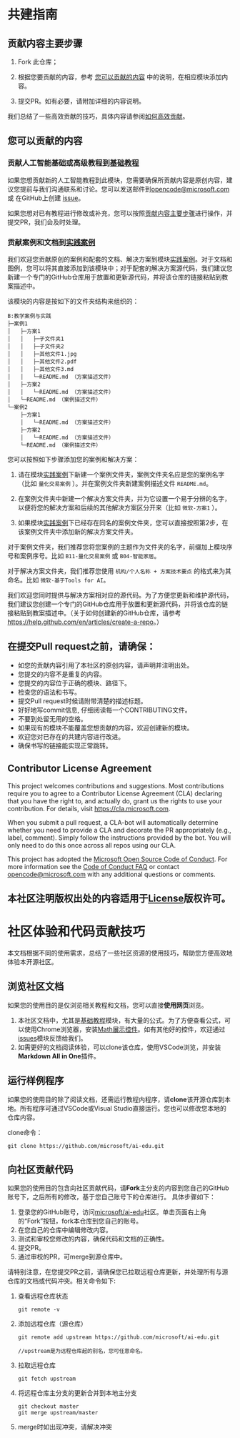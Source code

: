 # 共建指南

## 贡献内容主要步骤
   1. Fork 此仓库；

   1. 根据您要贡献的内容，参考 [您可以贡献的内容](#您可以贡献的内容) 中的说明，在相应模块添加内容。

   1. 提交PR。如有必要，请附加详细的内容说明。

   我们总结了一些高效贡献的技巧，具体内容请参阅[如何高效贡献](#社区体验和代码贡献技巧)。

## 您可以贡献的内容

### 贡献人工智能基础或高级教程到[基础教程](../基础教程)
如果您想贡献新的人工智能教程到此模块，您需要确保所贡献内容是原创内容，建议您提前与我们沟通联系和讨论。您可以发送邮件到[opencode@microsoft.com](mailto:opencode@microsoft.com) 或 在GitHub上创建 [issue](https://github.com/Microsoft/ai-edu/issues)。

如果您想对已有教程进行修改或补充，您可以按照[贡献内容主要步骤](#贡献内容主要步骤)进行操作，并提交PR，我们会及时处理。

### 贡献案例和文档到[实践案例](../实践案例)
我们欢迎您贡献原创的案例和配套的文档、解决方案到模块[实践案例](../实践案例)。对于文档和图例，您可以将其直接添加到该模块中；对于配套的解决方案源代码，我们建议您新建一个专门的GitHub仓库用于放置和更新源代码，并将该仓库的链接粘贴到教案描述中。

该模块的内容是按如下的文件夹结构来组织的：
```
B:教学案例与实践
├─案例1
│   ├─方案1
│   │   ├─子文件夹1
│   │   ├─子文件夹2
│   │   ├─其他文件1.jpg
│   │   ├─其他文件2.pdf
│   │   ├─其他文件3.md
│   │   └─README.md （方案描述文件）
│   ├─方案2
│   │   └─README.md （方案描述文件）
│   └─README.md （案例描述文件）
└─案例2
    ├─方案1
    │   └─README.md （方案描述文件）
    ├─方案2
    │   └─README.md （方案描述文件）
    └─README.md （案例描述文件）
```

您可以按照如下步骤添加您的案例和解决方案：

1. 请在模块[实践案例](../实践案例)下新建一个案例文件夹，案例文件夹名应是您的案例名字（比如 `量化交易案例` ）。并在案例文件夹新建案例描述文件 `README.md`。

1. 在案例文件夹中新建一个解决方案文件夹，并为它设置一个易于分辨的名字，以便将您的解决方案和后续的其他解决方案区分开来（比如 `微软-方案1` ）。

1. 如果模块[实践案例](../实践案例)下已经存在同名的案例文件夹，您可以直接按照第2步，在该案例文件夹中添加新的解决方案文件夹。

对于案例文件夹，我们推荐您将您案例的主题作为文件夹的名字，前缀加上模块序号和案例序号。比如 `B11-量化交易案例` 或 `B04-智能家居`。

对于解决方案文件夹，我们推荐您使用 `机构/个人名称 + 方案技术要点` 的格式来为其命名。比如 `微软-基于Tools for AI`。

我们欢迎您同时提供与解决方案相对应的源代码。为了方便您更新和维护源代码，我们建议您创建一个专门的GitHub仓库用于放置和更新源代码，并将该仓库的链接粘贴到教案描述中。（关于如何创建新的GitHub仓库，请参考<https://help.github.com/en/articles/create-a-repo>。）

## 在提交Pull request之前，请确保：
   - 如您的贡献内容引用了本社区的原创内容，请声明并注明出处。
   - 您提交的内容不是重复的内容。
   - 您提交的内容位于正确的模块、路径下。
   - 检查您的语法和书写。
   - 提交Pull request时候请附带清楚的描述标题。
   - 好好地写commit信息, 仔细阅读每一个CONTRIBUTING文件。 
   - 不要到处留无用的空格。
   - 如果现有的模块不能覆盖您想贡献的内容，欢迎创建新的模块。
   - 欢迎您对已存在的共建内容进行改进。
   - 确保书写的链接能实现正常跳转。
  
## Contributor License Agreement

This project welcomes contributions and suggestions.  Most contributions require you to agree to a
Contributor License Agreement (CLA) declaring that you have the right to, and actually do, grant us
the rights to use your contribution. For details, visit https://cla.microsoft.com.

When you submit a pull request, a CLA-bot will automatically determine whether you need to provide
a CLA and decorate the PR appropriately (e.g., label, comment). Simply follow the instructions
provided by the bot. You will only need to do this once across all repos using our CLA.

This project has adopted the [Microsoft Open Source Code of Conduct](https://opensource.microsoft.com/codeofconduct/).
For more information see the [Code of Conduct FAQ](https://opensource.microsoft.com/codeofconduct/faq/) or
contact [opencode@microsoft.com](mailto:opencode@microsoft.com) with any additional questions or comments.

## 本社区注明版权出处的内容适用于[License](../LICENSE.md)版权许可。

# 社区体验和代码贡献技巧

本文档根据不同的使用需求，总结了一些社区资源的使用技巧，帮助您方便高效地体验本开源社区。

## 浏览社区文档

如果您的使用目的是仅浏览相关教程和文档，您可以直接**使用网页**浏览。

1. 本社区文档中，尤其是[基础教程](../基础教程)模块，有大量的公式。为了方便查看公式，可以使用Chrome浏览器，安装[Math展示控件](https://chrome.google.com/webstore/detail/mathjax-plugin-for-github/ioemnmodlmafdkllaclgeombjnmnbima)。如有其他好的控件，欢迎通过[issues](https://github.com/microsoft/ai-edu/issues)模块反馈给我们。
2. 如需更好的文档阅读体验，可以clone该仓库，使用VSCode浏览，并安装**Markdown All in One**插件。

## 运行样例程序

如果您的使用目的除了阅读文档，还需运行教程内程序，请**clone**该开源仓库到本地。所有程序可通过VSCode或Visual Studio直接运行。您也可以修改您本地的仓库内容。

clone命令：
```
git clone https://github.com/microsoft/ai-edu.git
```

## 向社区贡献代码

如果您的使用目的包含向社区贡献代码，请**Fork**主分支的内容到您自己的GitHub账号下，之后所有的修改，基于您自己账号下的仓库进行。
具体步骤如下：
1. 登录您的GitHub账号，访问[microsoft/ai-edu](https://github.com/microsoft/ai-edu)社区。单击页面右上角的“Fork”按钮，fork本仓库到您自己的账号。
2. 在您自己的仓库中编辑修改内容。
3. 测试和审校您修改的内容，确保代码和文档的正确性。
4. 提交PR。
5. 通过审校的PR，可merge到源仓库中。

请特别注意，在您提交PR之前，请确保您已拉取远程仓库更新，并处理所有与源仓库的文档或代码冲突。相关命令如下:

1. 查看远程仓库状态
   ```
   git remote -v
   ```
2. 添加远程仓库（源仓库）
   ```
   git remote add upstream https://github.com/microsoft/ai-edu.git
   
   //upstream是为远程仓库起的别名，您可任意命名。
   ```
3. 拉取远程仓库
   ```
   git fetch upstream
   ```
4. 将远程仓库主分支的更新合并到本地主分支
   ```
   git checkout master
   git merge upstream/master
   ```
5. merge时如出现冲突，请解决冲突
